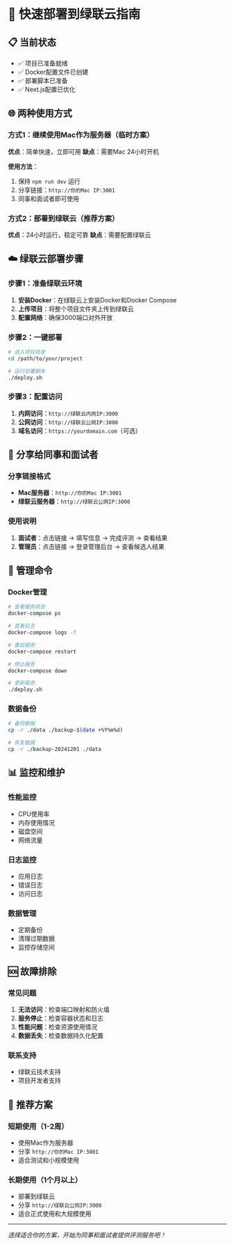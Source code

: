 # 🚀 快速部署到绿联云指南

## 📋 当前状态
- ✅ 项目已准备就绪
- ✅ Docker配置文件已创建
- ✅ 部署脚本已准备
- ✅ Next.js配置已优化

## 🌐 两种使用方式

### 方式1：继续使用Mac作为服务器（临时方案）
**优点**：简单快速，立即可用
**缺点**：需要Mac 24小时开机

**使用方法**：
1. 保持 `npm run dev` 运行
2. 分享链接：`http://你的Mac IP:3001`
3. 同事和面试者即可使用

### 方式2：部署到绿联云（推荐方案）
**优点**：24小时运行，稳定可靠
**缺点**：需要配置绿联云

## ☁️ 绿联云部署步骤

### 步骤1：准备绿联云环境
1. **安装Docker**：在绿联云上安装Docker和Docker Compose
2. **上传项目**：将整个项目文件夹上传到绿联云
3. **配置网络**：确保3000端口对外开放

### 步骤2：一键部署
```bash
# 进入项目目录
cd /path/to/your/project

# 运行部署脚本
./deploy.sh
```

### 步骤3：配置访问
1. **内网访问**：`http://绿联云内网IP:3000`
2. **公网访问**：`http://绿联云公网IP:3000`
3. **域名访问**：`https://yourdomain.com`（可选）

## 📱 分享给同事和面试者

### 分享链接格式
- **Mac服务器**：`http://你的Mac IP:3001`
- **绿联云服务器**：`http://绿联云公网IP:3000`

### 使用说明
1. **面试者**：点击链接 → 填写信息 → 完成评测 → 查看结果
2. **管理员**：点击链接 → 登录管理后台 → 查看候选人结果

## 🔧 管理命令

### Docker管理
```bash
# 查看服务状态
docker-compose ps

# 查看日志
docker-compose logs -f

# 重启服务
docker-compose restart

# 停止服务
docker-compose down

# 更新服务
./deploy.sh
```

### 数据备份
```bash
# 备份数据
cp -r ./data ./backup-$(date +%Y%m%d)

# 恢复数据
cp -r ./backup-20241201 ./data
```

## 📊 监控和维护

### 性能监控
- CPU使用率
- 内存使用情况
- 磁盘空间
- 网络流量

### 日志监控
- 应用日志
- 错误日志
- 访问日志

### 数据管理
- 定期备份
- 清理过期数据
- 监控存储空间

## 🆘 故障排除

### 常见问题
1. **无法访问**：检查端口映射和防火墙
2. **服务停止**：检查容器状态和日志
3. **性能问题**：检查资源使用情况
4. **数据丢失**：检查数据持久化配置

### 联系支持
- 绿联云技术支持
- 项目开发者支持

## 🎯 推荐方案

### 短期使用（1-2周）
- 使用Mac作为服务器
- 分享 `http://你的Mac IP:3001`
- 适合测试和小规模使用

### 长期使用（1个月以上）
- 部署到绿联云
- 分享 `http://绿联云公网IP:3000`
- 适合正式使用和大规模使用

---

*选择适合你的方案，开始为同事和面试者提供评测服务吧！*
